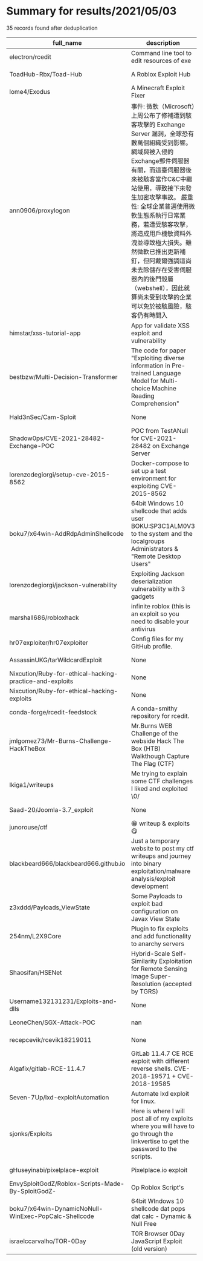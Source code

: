 
# Summary for results/2021/05/03
    
35 records found after deduplication

| full_name | description | html_url | matched_list | matched_count | pushed_at | size | stargazers_count | language | forks_count |
|----------------------------------------------------------|------------------------------------------------------------------------------------------------------------------------------------------------------------------------------------------------------------------------------------------------------------------|-----------------------------------------------------------------------------|----------------------|-----------------|---------------------------|--------|--------------------|------------|---------------|
| electron/rcedit | Command line tool to edit resources of exe | https://github.com/electron/rcedit | ['rce'] | 1 | 2021-05-03 00:13:04+00:00 | 139 | 1018 | C++ | 129 |
| ToadHub-Rbx/Toad-Hub | A Roblox Exploit Hub | https://github.com/ToadHub-Rbx/Toad-Hub | ['exploit'] | 1 | 2021-05-03 14:33:12+00:00 | 0 | 0 | | 0 |
| lome4/Exodus | A Minecraft Exploit Fixer | https://github.com/lome4/Exodus | ['exploit'] | 1 | 2021-05-03 18:36:26+00:00 | 3 | 0 | | 0 |
| ann0906/proxylogon | 事件: 微軟（Microsoft）上周公布了修補遭到駭客攻擊的 Exchange Server 漏洞，全球恐有數萬個組織受到影響。網域與被入侵的Exchange郵件伺服器有關，而這臺伺服器後來被駭客當作C&C中繼站使用，導致接下來發生加密攻擊事故。 嚴重性: 全球企業普遍使用微軟生態系執行日常業務，若遭受駭客攻擊，將造成用戶機敏資料外洩並導致極大損失。雖然微軟已推出更新補釘，但阿戴爾強調這尚未去除儲存在受害伺服器內的後門殼層（webshell），因此就算尚未受到攻擊的企業可以免於被駭風險，駭客仍有時間入 | https://github.com/ann0906/proxylogon | ['cve-2'] | 1 | 2021-05-03 09:44:25+00:00 | 0 | 0 | | 0 |
| himstar/xss-tutorial-app | App for validate XSS exploit and vulnerability | https://github.com/himstar/xss-tutorial-app | ['exploit'] | 1 | 2021-05-03 10:49:11+00:00 | 1381 | 0 | HTML | 0 |
| bestbzw/Multi-Decision-Transformer | The code for paper "Exploiting diverse information in Pre-trained Language Model for Multi-choice Machine Reading Comprehension" | https://github.com/bestbzw/Multi-Decision-Transformer | ['exploit'] | 1 | 2021-05-03 10:50:36+00:00 | 27 | 1 | Python | 0 |
| Hald3nSec/Cam-Sploit | None | https://github.com/Hald3nSec/Cam-Sploit | ['sploit'] | 1 | 2021-05-03 11:19:17+00:00 | 0 | 1 | nan | 0 |
| Shadow0ps/CVE-2021-28482-Exchange-POC | POC from TestANull for CVE-2021-28482 on Exchange Server | https://github.com/Shadow0ps/CVE-2021-28482-Exchange-POC | ['cve poc', 'cve-2'] | 2 | 2021-05-03 14:29:49+00:00 | 8 | 38 | Python | 17 |
| lorenzodegiorgi/setup-cve-2015-8562 | Docker-compose to set up a test environment for exploiting CVE-2015-8562 | https://github.com/lorenzodegiorgi/setup-cve-2015-8562 | ['cve-2', 'exploit'] | 2 | 2021-05-03 16:16:28+00:00 | 8589 | 0 | PHP | 0 |
| boku7/x64win-AddRdpAdminShellcode | 64bit Windows 10 shellcode that adds user BOKU:SP3C1ALM0V3 to the system and the localgroups Administrators & "Remote Desktop Users" | https://github.com/boku7/x64win-AddRdpAdminShellcode | ['shellcode'] | 1 | 2021-05-03 03:48:50+00:00 | 152 | 22 | Assembly | 15 |
| lorenzodegiorgi/jackson-vulnerability | Exploiting Jackson deserialization vulnerability with 3 gadgets | https://github.com/lorenzodegiorgi/jackson-vulnerability | ['exploit'] | 1 | 2021-05-03 16:30:09+00:00 | 7637 | 0 | Java | 0 |
| marshall686/robloxhack | infinite roblox (this is an exploit so you need to disable your antivirus | https://github.com/marshall686/robloxhack | ['exploit'] | 1 | 2021-05-03 18:06:31+00:00 | 5 | 0 | | 0 |
| hr07exploiter/hr07exploiter | Config files for my GitHub profile. | https://github.com/hr07exploiter/hr07exploiter | ['exploit'] | 1 | 2021-05-03 19:28:34+00:00 | 0 | 1 | | 0 |
| AssassinUKG/tarWildcardExploit | None | https://github.com/AssassinUKG/tarWildcardExploit | ['exploit'] | 1 | 2021-05-03 22:53:11+00:00 | 4 | 0 | Shell | 0 |
| Nixcution/Ruby-for-ethical-hacking-practice-and-exploits | None | https://github.com/Nixcution/Ruby-for-ethical-hacking-practice-and-exploits | ['exploit'] | 1 | 2021-05-03 23:52:43+00:00 | 0 | 0 | | 0 |
| Nixcution/Ruby-for-ethical-hacking-exploits | None | https://github.com/Nixcution/Ruby-for-ethical-hacking-exploits | ['exploit'] | 1 | 2021-05-03 23:56:42+00:00 | 0 | 0 | | 0 |
| conda-forge/rcedit-feedstock | A conda-smithy repository for rcedit. | https://github.com/conda-forge/rcedit-feedstock | ['rce'] | 1 | 2021-05-03 15:44:26+00:00 | 9 | 0 | Batchfile | 0 |
| jmlgomez73/Mr-Burns-Challenge-HackTheBox | Mr.Burns WEB Challenge of the webside Hack The Box (HTB) Walkthough Capture The Flag (CTF) | https://github.com/jmlgomez73/Mr-Burns-Challenge-HackTheBox | ['rce'] | 1 | 2021-05-03 02:44:04+00:00 | 349 | 2 | Python | 1 |
| Ikiga1/writeups | Me trying to explain some CTF challenges I liked and exploited \0/ | https://github.com/Ikiga1/writeups | ['exploit'] | 1 | 2021-05-03 20:27:44+00:00 | 1714 | 14 | Python | 0 |
| Saad-20/Joomla-3.7_exploit | None | https://github.com/Saad-20/Joomla-3.7_exploit | ['exploit'] | 1 | 2021-05-03 06:04:22+00:00 | 28 | 0 | Python | 1 |
| junorouse/ctf | :grin: writeup & exploits :yum: | https://github.com/junorouse/ctf | ['exploit'] | 1 | 2021-05-03 03:07:47+00:00 | 6405 | 35 | Python | 6 |
| blackbeard666/blackbeard666.github.io | Just a temporary website to post my ctf writeups and journey into binary exploitation/malware analysis/exploit development | https://github.com/blackbeard666/blackbeard666.github.io | ['exploit'] | 1 | 2021-05-03 16:05:10+00:00 | 38010 | 0 | CSS | 0 |
| z3xddd/Payloads_ViewState | Some Payloads to exploit bad configuration on Javax View State | https://github.com/z3xddd/Payloads_ViewState | ['exploit'] | 1 | 2021-05-03 16:55:58+00:00 | 6 | 2 | | 0 |
| 254nm/L2X9Core | Plugin to fix exploits and add functionality to anarchy servers | https://github.com/254nm/L2X9Core | ['exploit'] | 1 | 2021-05-03 18:01:05+00:00 | 191 | 17 | Java | 15 |
| Shaosifan/HSENet | Hybrid-Scale Self-Similarity Exploitation for Remote Sensing Image Super-Resolution (accepted by TGRS) | https://github.com/Shaosifan/HSENet | ['exploit'] | 1 | 2021-05-03 14:31:07+00:00 | 39 | 5 | Python | 1 |
| Username132131231/Exploits-and-dlls | None | https://github.com/Username132131231/Exploits-and-dlls | ['exploit'] | 1 | 2021-05-03 11:15:46+00:00 | 9464 | 0 | | 0 |
| LeoneChen/SGX-Attack-POC | nan | https://github.com/LeoneChen/SGX-Attack-POC | ['attack poc'] | 1 | 2021-05-03 05:54:15+00:00 | 2123 | 0 | Makefile | 0 |
| recepcevik/rcevik18219011 | None | https://github.com/recepcevik/rcevik18219011 | ['rce'] | 1 | 2021-05-03 00:27:33+00:00 | 0 | 0 | | 0 |
| Algafix/gitlab-RCE-11.4.7 | GitLab 11.4.7 CE RCE exploit with different reverse shells. CVE-2018-19571 + CVE-2018-19585 | https://github.com/Algafix/gitlab-RCE-11.4.7 | ['exploit', 'rce'] | 2 | 2021-05-03 12:59:18+00:00 | 10 | 1 | Python | 0 |
| Seven-7Up/lxd-exploitAutomation | Automate lxd exploit for linux. | https://github.com/Seven-7Up/lxd-exploitAutomation | ['exploit'] | 1 | 2021-05-03 14:14:19+00:00 | 17 | 0 | Shell | 0 |
| sjonks/Exploits | Here is where I will post all of my exploits where you will have to go through the linkvertise to get the password to the scripts. | https://github.com/sjonks/Exploits | ['exploit'] | 1 | 2021-05-03 02:33:07+00:00 | 137 | 0 | Lua | 0 |
| gHuseyinabi/pixelplace-exploit | Pixelplace.io exploit | https://github.com/gHuseyinabi/pixelplace-exploit | ['exploit'] | 1 | 2021-05-03 12:52:41+00:00 | 4 | 0 | JavaScript | 1 |
| EnvySploitGodZ/Roblox-Scripts-Made-By-SploitGodZ- | Op Roblox Script's | https://github.com/EnvySploitGodZ/Roblox-Scripts-Made-By-SploitGodZ- | ['sploit'] | 1 | 2021-05-03 12:54:44+00:00 | 20 | 0 | nan | 0 |
| boku7/x64win-DynamicNoNull-WinExec-PopCalc-Shellcode | 64bit WIndows 10 shellcode dat pops dat calc - Dynamic & Null Free | https://github.com/boku7/x64win-DynamicNoNull-WinExec-PopCalc-Shellcode | ['shellcode'] | 1 | 2021-05-03 00:30:09+00:00 | 178 | 4 | Assembly | 1 |
| israelccarvalho/TOR-0Day | T0R Browser 0Day JavaScript Exploit (old version) | https://github.com/israelccarvalho/TOR-0Day | ['0day', 'exploit'] | 2 | 2021-05-03 23:54:03+00:00 | 11 | 0 | | 0 |
